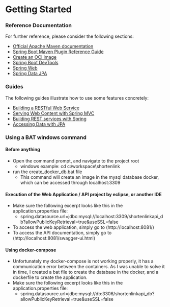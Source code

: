 # Getting Started

### Reference Documentation
For further reference, please consider the following sections:

* [Official Apache Maven documentation](https://maven.apache.org/guides/index.html)
* [Spring Boot Maven Plugin Reference Guide](https://docs.spring.io/spring-boot/docs/2.3.1.RELEASE/maven-plugin/reference/html/)
* [Create an OCI image](https://docs.spring.io/spring-boot/docs/2.3.1.RELEASE/maven-plugin/reference/html/#build-image)
* [Spring Boot DevTools](https://docs.spring.io/spring-boot/docs/2.3.1.RELEASE/reference/htmlsingle/#using-boot-devtools)
* [Spring Web](https://docs.spring.io/spring-boot/docs/2.3.1.RELEASE/reference/htmlsingle/#boot-features-developing-web-applications)
* [Spring Data JPA](https://docs.spring.io/spring-boot/docs/2.3.1.RELEASE/reference/htmlsingle/#boot-features-jpa-and-spring-data)

### Guides
The following guides illustrate how to use some features concretely:

* [Building a RESTful Web Service](https://spring.io/guides/gs/rest-service/)
* [Serving Web Content with Spring MVC](https://spring.io/guides/gs/serving-web-content/)
* [Building REST services with Spring](https://spring.io/guides/tutorials/bookmarks/)
* [Accessing Data with JPA](https://spring.io/guides/gs/accessing-data-jpa/)

### Using a BAT windows command
#### Before anything

* Open the command prompt, and navigate to the project root
  * windows example: cd c:\workspace\shortenlink
* run the create_docker_db.bat file
  * This command will create an image in the mysql database docker, which can be accessed through localhost:3309

#### Execution of the Web Application / API project by eclipse, or another IDE

* Make sure the following excerpt looks like this in the application.properties file:
  * spring.datasource.url=jdbc:mysql://localhost:3309/shortenlinkapi_db?allowPublicKeyRetrieval=true&useSSL=false
* To access the web application, simply go to (http://localhost:8081/)
* To access the API documentation, simply go to (http://localhost:8081/swagger-ui.html)

#### Using docker-compose
* Unfortunately my docker-compose is not working properly, it has a communication error between the containers. As I was unable to solve it in time, I created a bat file to create the database in the docker, and a dockerfile to create the application.
* Make sure the following excerpt looks like this in the application.properties file:
  * spring.datasource.url=jdbc:mysql://db:3306/shortenlinkapi_db?allowPublicKeyRetrieval=true&useSSL=false
